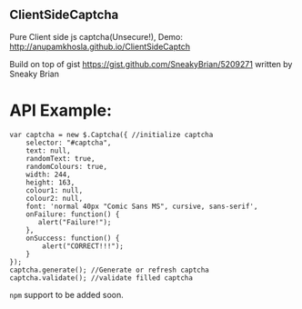 ## ClientSideCaptcha

Pure Client side js captcha(Unsecure!), Demo: http://anupamkhosla.github.io/ClientSideCaptch

Build on top of gist https://gist.github.com/SneakyBrian/5209271 written by Sneaky Brian  

# API Example:  

```
var captcha = new $.Captcha({ //initialize captcha  
    selector: "#captcha",  
    text: null,  
    randomText: true,  
    randomColours: true,  
    width: 244,  
    height: 163,  
    colour1: null,  
    colour2: null,  
    font: 'normal 40px "Comic Sans MS", cursive, sans-serif',  
    onFailure: function() {  
       alert("Failure!");  
    },  
    onSuccess: function() {  
        alert("CORRECT!!!");  
    }  
});  
captcha.generate(); //Generate or refresh captcha
captcha.validate(); //validate filled captcha
```


`npm` support to be added soon.

